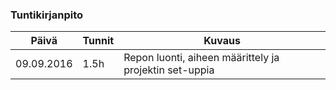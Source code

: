 ### Tuntikirjanpito
Päivä | Tunnit | Kuvaus
--------------- | ----- | ------
09.09.2016 | 1.5h | Repon luonti, aiheen määrittely ja projektin set-uppia
